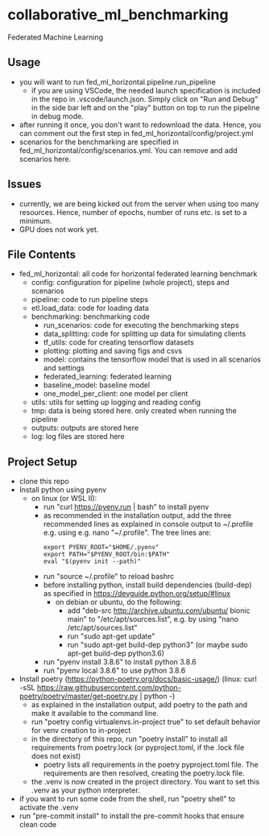 # collaborative_ml_benchmarking
Federated Machine Learning

## Usage
- you will want to run fed_ml_horizontal.pipeline.run_pipeline
  - if you are using VSCode, the needed launch specification is included in the repo in .vscode/launch.json. Simply click on "Run and Debug" in the side bar left and on the "play" button on top to run the pipeline in debug mode.
- after running it once, you don't want to redownload the data. Hence, you can comment out the first step in fed_ml_horizontal/config/project.yml
- scenarios for the benchmarking are specified in fed_ml_horizontal/config/scenarios.yml. You can remove and add scenarios here.

## Issues
- currently, we are being kicked out from the server when using too many resources. Hence, number of epochs, number of runs etc. is set to a minimum.
- GPU does not work yet.

## File Contents
- fed_ml_horizontal: all code for horizontal federated learning benchmark
  - config: configuration for pipeline (whole project), steps and scenarios
  - pipeline: code to run pipeline steps
  - etl.load_data: code for loading data
  - benchmarking: benchmarking code
    - run_scenarios: code for executing the benchmarking steps
    - data_splitting: code for splitting up data for simulating clients
    - tf_utils: code for creating tensorflow datasets
    - plotting: plotting and saving figs and csvs
    - model: contains the tensorflow model that is used in all scenarios and settings
    - federated_learning: federated learning
    - baseline_model: baseline model
    - one_model_per_client: one model per client
  - utils: utils for setting up logging and reading config
  - tmp: data is being stored here. only created when running the pipeline
  - outputs: outputs are stored here
  - log: log files are stored here


## Project Setup
- clone this repo
- Install python using pyenv
  - on linux (or WSL II):
    - run "curl https://pyenv.run | bash" to install pyenv
    - as recommended in the installation output, add the three recommended lines as explained in console output to ~/.profile e.g. using e.g. nano "~/.profile". The tree lines are:
        ```
        export PYENV_ROOT="$HOME/.pyenv"
        export PATH="$PYENV_ROOT/bin:$PATH"
        eval "$(pyenv init --path)"
        ```
    - run "source ~/.profile" to reload bashrc
    - before installing python, install build dependencies (build-dep) as specified in <https://devguide.python.org/setup/#linux>
      - on debian or ubuntu, do the following:
        - add "deb-src http://archive.ubuntu.com/ubuntu/ bionic main" to "/etc/apt/sources.list", e.g. by using "nano /etc/apt/sources.list"
        - run "sudo apt-get update"
        - run "sudo apt-get build-dep python3" (or maybe sudo apt-get build-dep python3.6)
    - run "pyenv install 3.8.6" to install python 3.8.6
    - run "pyenv local 3.8.6" to use python 3.8.6
- Install poetry (<https://python-poetry.org/docs/basic-usage/>) (linux: curl -sSL https://raw.githubusercontent.com/python-poetry/poetry/master/get-poetry.py | python -)
  - as explained in the installation output, add poetry to the path and make it available to the command line.
  - run "poetry config virtualenvs.in-project true" to set default behavior for venv creation to in-project
  - in the directory of this repo, run "poetry install" to install all requirements from poetry.lock (or pyproject.toml, if the .lock file does not exist)
    - poetry lists all requirements in the poetry pyproject.toml file. The requirements are then resolved, creating the poetry.lock file.
  - the .venv is now created in the project directory. You want to set this .venv as your python interpreter.
- if you want to run some code from the shell, run "poetry shell" to activate the .venv
- run "pre-commit install" to install the pre-commit hooks that ensure clean code
